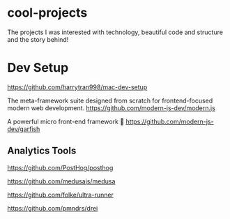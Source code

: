# cool-projects
The projects I was interested with technology, beautiful code and structure and the story behind!


# Dev Setup

https://github.com/harrytran998/mac-dev-setup


The meta-framework suite designed from scratch for frontend-focused modern web development.
https://github.com/modern-js-dev/modern.js


A powerful micro front-end framework 🚚
https://github.com/modern-js-dev/garfish


## Analytics Tools
https://github.com/PostHog/posthog


https://github.com/medusajs/medusa

https://github.com/folke/ultra-runner


https://github.com/pmndrs/drei
